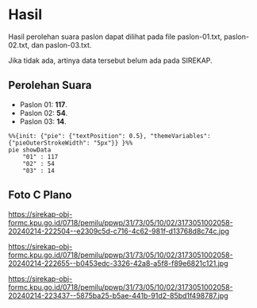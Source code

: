 # Hasil

Hasil perolehan suara paslon dapat dilihat pada file paslon-01.txt, paslon-02.txt, dan paslon-03.txt.

Jika tidak ada, artinya data tersebut belum ada pada SIREKAP.

## Perolehan Suara

 * Paslon 01: **117**.
 * Paslon 02: **54**.
 * Paslon 03: **14**.

```mermaid
%%{init: {"pie": {"textPosition": 0.5}, "themeVariables": {"pieOuterStrokeWidth": "5px"}} }%%
pie showData
    "01" : 117
    "02" : 54
    "03" : 14
```
## Foto C Plano

https://sirekap-obj-formc.kpu.go.id/0718/pemilu/ppwp/31/73/05/10/02/3173051002058-20240214-222504--e2309c5d-c716-4c62-981f-d13768d8c74c.jpg

https://sirekap-obj-formc.kpu.go.id/0718/pemilu/ppwp/31/73/05/10/02/3173051002058-20240214-222655--b0453edc-3326-42a8-a5f8-f89e6821c121.jpg

https://sirekap-obj-formc.kpu.go.id/0718/pemilu/ppwp/31/73/05/10/02/3173051002058-20240214-223437--5875ba25-b5ae-441b-91d2-85bd1f498787.jpg
